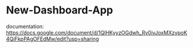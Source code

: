 # New-Dashboard-App
 documentation: https://docs.google.com/document/d/1QlHKyyzOGdwh_Rv0ivJoxMXzypoK4QiFkpPAgOFEdMw/edit?usp=sharing
